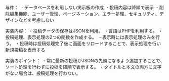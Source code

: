 与件：
・データベースを利用しない掲示板の作成
・投稿内容は降順で表示
・削除編集機能、ユーザー管理、ページネーション、エラー処理、セキュリティ、デザインなどを考慮しない

実装内容：
・投稿データの保存はJSONを利用。
・言語はPHPを利用する。
・投稿処理、表示処理の2つの関数を作成する。
・表示時には表示処理のみを行う。
・投稿時は投稿処理完了後に画面をリロードすることで、表示処理を行い新規投稿を表示する

実装のポイント：
・常に最新の投稿がJSONの先頭になるよう追加することで、ソート処理を行わずに投稿を降順で表示する。
・タイトルと本文の両方に文字がない場合は、投稿処理を行わない。
